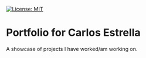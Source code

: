 [![License: MIT](https://img.shields.io/badge/License-MIT-green.svg)](https://opensource.org/licenses/MIT)

# Portfolio for Carlos Estrella

A showcase of projects I have worked/am working on.
